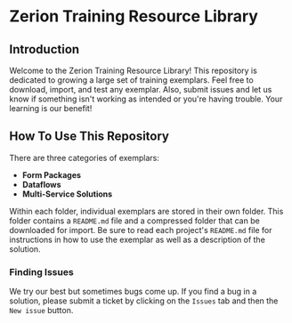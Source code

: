 # Zerion Training Resource Library
## Introduction
Welcome to the Zerion Training Resource Library! This repository is dedicated to growing a large set of training exemplars. Feel free to download, import, and test any exemplar. Also, submit issues and let us know if something isn't working as intended or you're having trouble. Your learning is our benefit!
## How To Use This Repository
There are three categories of exemplars:
- **Form Packages**
- **Dataflows**
- **Multi-Service Solutions**

Within each folder, individual exemplars are stored in their own folder. This folder contains a `README.md` file and a compressed folder that can be downloaded for import. Be sure to read each project's `README.md` file for instructions in how to use the exemplar as well as a description of the solution.
### Finding Issues
We try our best but sometimes bugs come up. If you find a bug in a solution, please submit a ticket by clicking on the `Issues` tab and then the `New issue` button.
